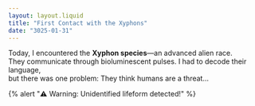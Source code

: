 ```yaml
---
layout: layout.liquid
title: "First Contact with the Xyphons"
date: "3025-01-31"
---
```


Today, I encountered the **Xyphon species**—an advanced alien race.  
They communicate through bioluminescent pulses. I had to decode their language,  
but there was one problem: They think humans are a threat...

{% alert "⚠️ Warning: Unidentified lifeform detected!" %}

<!-- AI Prompt: "Write a space explorer’s blog about meeting an alien species." -->
